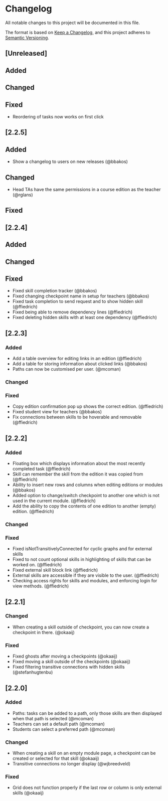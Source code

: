 [comment]: <> (Added = New features)
[comment]: <> (Changed = Changes in existing functionality)
[comment]: <> (Deprecated = once-stable features removed in future releases "next release")
[comment]: <> (Removed = Deprecated features removed in this release "this release")
[comment]: <> (Fixed = Bug fixes)
# Changelog
All notable changes to this project will be documented in this file.

The format is based on [Keep a Changelog](https://keepachangelog.com/en/1.0.0/),
and this project adheres to [Semantic Versioning](https://semver.org/spec/v2.0.0.html).

## [Unreleased]

## Added
## Changed
## Fixed
- Reordering of tasks now works on first click

## [2.2.5]

## Added
- Show a changelog to users on new releases (@bbakos)
## Changed
- Head TAs have the same permissions in a course edition as the teacher (@rglans)
## Fixed

## [2.2.4]

## Added
## Changed
## Fixed
- Fixed skill completion tracker (@bbakos)
- Fixed changing checkpoint name in setup for teachers (@bbakos)
- Fixed task completion to send request and to show hidden skill (@ffiedrich)
- Fixed being able to remove dependency lines (@ffiedrich)
- Fixed deleting hidden skills with at least one dependency (@ffiedrich)

## [2.2.3]

### Added
- Add a table overview for editing links in an edition (@ffiedrich)
- Add a table for storing information about clicked links (@bbakos) 
- Paths can now be customised per user. (@mcoman)

### Changed

### Fixed
- Copy edition confirmation pop up shows the correct edition. (@ffiedrich)
- Fixed student view for teachers (@bbakos)
- Fix connections between skills to be hoverable and removable (@ffiedrich)

## [2.2.2]

### Added
- Floating box which displays information about the most recently completed task (@ffiedrich)
- Skill can remember the skill from the edition it was copied from (@ffiedrich)
- Ability to insert new rows and columns when editing editions or modules (@bbakos)
- Added option to change/switch checkpoint to another one which is not used in the current module. (@ffiedrich)
- Add the ability to copy the contents of one edition to another (empty) edition. (@ffiedrich)

### Changed

### Fixed
 - Fixed isNotTransitivelyConnected for cyclic graphs and for external skills
 - Fixed to not count optional skills in highlighting of skills that can be worked on. (@ffiedrich)
 - Fixed external skill block link (@ffiedrich)
 - External skills are accessible if they are visible to the user. (@ffiedrich)
 - Checking access rights for skills and modules, and enforcing login for view methods. (@ffiedrich)

## [2.2.1]

### Changed
 - When creating a skill outside of checkpoint, you can now create a checkpoint in there. (@okaaij)
### Fixed
 - Fixed ghosts after moving a checkpoints (@okaaij)
 - Fixed moving a skill outside of the checkpoints (@okaaij)
 - Fixed filtering transitive connections with hidden skills (@stefanhugtenbu)

## [2.2.0]
### Added
 - Paths: tasks can be added to a path, only those skills are then displayed when that path is selected (@mcoman)
 - Teachers can set a default path (@mcoman)
 - Students can select a preferred path (@mcoman)

### Changed
 - When creating a skill on an empty module page, a checkpoint can be created or selected for that skill (@okaaij)
 - Transitive connections no longer display (@wjbreedveld)

### Fixed
 - Grid does not function properly if the last row or column is only external skills (@okaaij)


